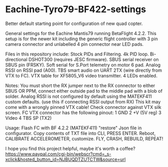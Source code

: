 # Eachine-Tyro79-BF422-settings
Better default starting point for configuration of new quad copter.

General settings for the Eachine Mantis79 running BetaFlight 4.2.2. 
This setup is for the newer kit including the generic flight controller with 3 pin camera connector and unlabelled 4 pin connector near LED pads.

Files in this repository include: 
Stock PIDs and Filtering. 
4k PID loop. 
Bi-directional DSHOT300 (requires JESC firmware). 
SBUS serial receiver on SBUS pin (FRSKY). 
Soft serial for S.Port telemetry on motor 6 pad. 
Analog RSSI on RSSI pad (A00). 
TBS smart audio on UART 2TX (wire directly from VTX to FC).
VTX table for XF5805_V6 video transmitter. 
4 LEDs enabled.

Notes: 
You must short the RX jumper next to the RX connector to either SBUS OR PPM, connect either outside pad to the middle pad with a blob of solder. 
Analog RSSI is not configured by default using the MATEKF411 custom defaults. (use this if connecting RSSI output from RX)
This kit may come with a wrongly pinned VTX cable! 
Check connector against VTX silk screen. 
FC VTX connector has the following pinout: 
1 GND 
2 +V (5V reg) 
3 Video 4 
TBS SP (TX2)

Usage:
Flash FC with BF 4.2.2 (MATEKF411)
"restore" Json file in configurator.
Copy contents of TXT file into CLI, PRESS ENTER.
Reboot, CALIBRATE ACCELEROMETER, customize.
FLY, CRASH, REBUILD, REPEAT!



I hope you find this project helpful, maybe it's worth a coffee?              
https://www.paypal.com/cgi-bin/webscr?cmd=_s-xclick&hosted_button_id=NJBUQDTZUTCTW&source=url
